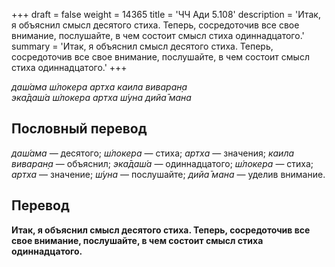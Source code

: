 +++
draft = false
weight = 14365
title = 'ЧЧ Ади 5.108'
description = 'Итак, я объяснил смысл десятого стиха. Теперь, сосредоточив все свое внимание, послушайте, в чем состоит смысл стиха одиннадцатого.'
summary = 'Итак, я объяснил смысл десятого стиха. Теперь, сосредоточив все свое внимание, послушайте, в чем состоит смысл стиха одиннадцатого.'
+++

_даш́ама ш́локера артха каила виваран̣а  
эка̄даш́а ш́локера артха ш́уна дийа̄ мана_

## Пословный перевод

_даш́ама_ — десятого; _ш́локера_ — стиха; _артха_ — значения; _каила_ _виваран̣а_ — объяснил; _эка̄даш́а_ — одиннадцатого; _ш́локера_ — стиха; _артха_ — значение; _ш́уна_ — послушайте; _дийа̄_ _мана_ — уделив внимание.

## Перевод

**Итак, я объяснил смысл десятого стиха. Теперь, сосредоточив все свое внимание, послушайте, в чем состоит смысл стиха одиннадцатого.**
